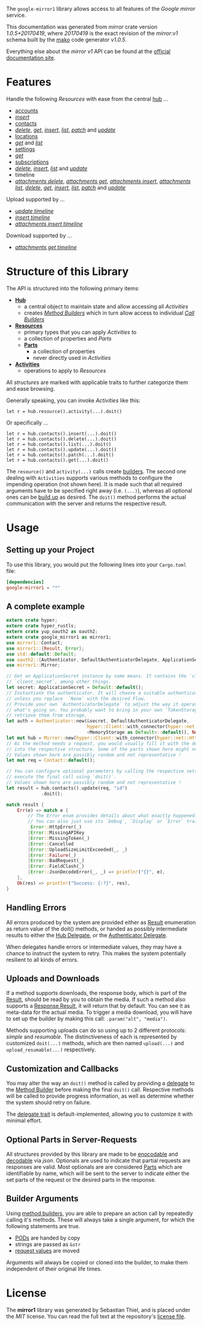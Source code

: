 <!---
DO NOT EDIT !
This file was generated automatically from 'src/mako/api/README.md.mako'
DO NOT EDIT !
-->
The `google-mirror1` library allows access to all features of the *Google mirror* service.

This documentation was generated from *mirror* crate version *1.0.5+20170419*, where *20170419* is the exact revision of the *mirror:v1* schema built by the [mako](http://www.makotemplates.org/) code generator *v1.0.5*.

Everything else about the *mirror* *v1* API can be found at the
[official documentation site](https://developers.google.com/glass).
# Features

Handle the following *Resources* with ease from the central [hub](https://docs.rs/google-mirror1/1.0.5+20170419/google_mirror1/struct.Mirror.html) ... 

* [accounts](https://docs.rs/google-mirror1/1.0.5+20170419/google_mirror1/struct.Account.html)
 * [*insert*](https://docs.rs/google-mirror1/1.0.5+20170419/google_mirror1/struct.AccountInsertCall.html)
* [contacts](https://docs.rs/google-mirror1/1.0.5+20170419/google_mirror1/struct.Contact.html)
 * [*delete*](https://docs.rs/google-mirror1/1.0.5+20170419/google_mirror1/struct.ContactDeleteCall.html), [*get*](https://docs.rs/google-mirror1/1.0.5+20170419/google_mirror1/struct.ContactGetCall.html), [*insert*](https://docs.rs/google-mirror1/1.0.5+20170419/google_mirror1/struct.ContactInsertCall.html), [*list*](https://docs.rs/google-mirror1/1.0.5+20170419/google_mirror1/struct.ContactListCall.html), [*patch*](https://docs.rs/google-mirror1/1.0.5+20170419/google_mirror1/struct.ContactPatchCall.html) and [*update*](https://docs.rs/google-mirror1/1.0.5+20170419/google_mirror1/struct.ContactUpdateCall.html)
* [locations](https://docs.rs/google-mirror1/1.0.5+20170419/google_mirror1/struct.Location.html)
 * [*get*](https://docs.rs/google-mirror1/1.0.5+20170419/google_mirror1/struct.LocationGetCall.html) and [*list*](https://docs.rs/google-mirror1/1.0.5+20170419/google_mirror1/struct.LocationListCall.html)
* [settings](https://docs.rs/google-mirror1/1.0.5+20170419/google_mirror1/struct.Setting.html)
 * [*get*](https://docs.rs/google-mirror1/1.0.5+20170419/google_mirror1/struct.SettingGetCall.html)
* [subscriptions](https://docs.rs/google-mirror1/1.0.5+20170419/google_mirror1/struct.Subscription.html)
 * [*delete*](https://docs.rs/google-mirror1/1.0.5+20170419/google_mirror1/struct.SubscriptionDeleteCall.html), [*insert*](https://docs.rs/google-mirror1/1.0.5+20170419/google_mirror1/struct.SubscriptionInsertCall.html), [*list*](https://docs.rs/google-mirror1/1.0.5+20170419/google_mirror1/struct.SubscriptionListCall.html) and [*update*](https://docs.rs/google-mirror1/1.0.5+20170419/google_mirror1/struct.SubscriptionUpdateCall.html)
* timeline
 * [*attachments delete*](https://docs.rs/google-mirror1/1.0.5+20170419/google_mirror1/struct.TimelineAttachmentDeleteCall.html), [*attachments get*](https://docs.rs/google-mirror1/1.0.5+20170419/google_mirror1/struct.TimelineAttachmentGetCall.html), [*attachments insert*](https://docs.rs/google-mirror1/1.0.5+20170419/google_mirror1/struct.TimelineAttachmentInsertCall.html), [*attachments list*](https://docs.rs/google-mirror1/1.0.5+20170419/google_mirror1/struct.TimelineAttachmentListCall.html), [*delete*](https://docs.rs/google-mirror1/1.0.5+20170419/google_mirror1/struct.TimelineDeleteCall.html), [*get*](https://docs.rs/google-mirror1/1.0.5+20170419/google_mirror1/struct.TimelineGetCall.html), [*insert*](https://docs.rs/google-mirror1/1.0.5+20170419/google_mirror1/struct.TimelineInsertCall.html), [*list*](https://docs.rs/google-mirror1/1.0.5+20170419/google_mirror1/struct.TimelineListCall.html), [*patch*](https://docs.rs/google-mirror1/1.0.5+20170419/google_mirror1/struct.TimelinePatchCall.html) and [*update*](https://docs.rs/google-mirror1/1.0.5+20170419/google_mirror1/struct.TimelineUpdateCall.html)


Upload supported by ...

* [*update timeline*](https://docs.rs/google-mirror1/1.0.5+20170419/google_mirror1/struct.TimelineUpdateCall.html)
* [*insert timeline*](https://docs.rs/google-mirror1/1.0.5+20170419/google_mirror1/struct.TimelineInsertCall.html)
* [*attachments insert timeline*](https://docs.rs/google-mirror1/1.0.5+20170419/google_mirror1/struct.TimelineAttachmentInsertCall.html)

Download supported by ...

* [*attachments get timeline*](https://docs.rs/google-mirror1/1.0.5+20170419/google_mirror1/struct.TimelineAttachmentGetCall.html)



# Structure of this Library

The API is structured into the following primary items:

* **[Hub](https://docs.rs/google-mirror1/1.0.5+20170419/google_mirror1/struct.Mirror.html)**
    * a central object to maintain state and allow accessing all *Activities*
    * creates [*Method Builders*](https://docs.rs/google-mirror1/1.0.5+20170419/google_mirror1/trait.MethodsBuilder.html) which in turn
      allow access to individual [*Call Builders*](https://docs.rs/google-mirror1/1.0.5+20170419/google_mirror1/trait.CallBuilder.html)
* **[Resources](https://docs.rs/google-mirror1/1.0.5+20170419/google_mirror1/trait.Resource.html)**
    * primary types that you can apply *Activities* to
    * a collection of properties and *Parts*
    * **[Parts](https://docs.rs/google-mirror1/1.0.5+20170419/google_mirror1/trait.Part.html)**
        * a collection of properties
        * never directly used in *Activities*
* **[Activities](https://docs.rs/google-mirror1/1.0.5+20170419/google_mirror1/trait.CallBuilder.html)**
    * operations to apply to *Resources*

All *structures* are marked with applicable traits to further categorize them and ease browsing.

Generally speaking, you can invoke *Activities* like this:

```Rust,ignore
let r = hub.resource().activity(...).doit()
```

Or specifically ...

```ignore
let r = hub.contacts().insert(...).doit()
let r = hub.contacts().delete(...).doit()
let r = hub.contacts().list(...).doit()
let r = hub.contacts().update(...).doit()
let r = hub.contacts().patch(...).doit()
let r = hub.contacts().get(...).doit()
```

The `resource()` and `activity(...)` calls create [builders][builder-pattern]. The second one dealing with `Activities` 
supports various methods to configure the impending operation (not shown here). It is made such that all required arguments have to be 
specified right away (i.e. `(...)`), whereas all optional ones can be [build up][builder-pattern] as desired.
The `doit()` method performs the actual communication with the server and returns the respective result.

# Usage

## Setting up your Project

To use this library, you would put the following lines into your `Cargo.toml` file:

```toml
[dependencies]
google-mirror1 = "*"
```

## A complete example

```Rust
extern crate hyper;
extern crate hyper_rustls;
extern crate yup_oauth2 as oauth2;
extern crate google_mirror1 as mirror1;
use mirror1::Contact;
use mirror1::{Result, Error};
use std::default::Default;
use oauth2::{Authenticator, DefaultAuthenticatorDelegate, ApplicationSecret, MemoryStorage};
use mirror1::Mirror;

// Get an ApplicationSecret instance by some means. It contains the `client_id` and 
// `client_secret`, among other things.
let secret: ApplicationSecret = Default::default();
// Instantiate the authenticator. It will choose a suitable authentication flow for you, 
// unless you replace  `None` with the desired Flow.
// Provide your own `AuthenticatorDelegate` to adjust the way it operates and get feedback about 
// what's going on. You probably want to bring in your own `TokenStorage` to persist tokens and
// retrieve them from storage.
let auth = Authenticator::new(&secret, DefaultAuthenticatorDelegate,
                              hyper::Client::with_connector(hyper::net::HttpsConnector::new(hyper_rustls::TlsClient::new())),
                              <MemoryStorage as Default>::default(), None);
let mut hub = Mirror::new(hyper::Client::with_connector(hyper::net::HttpsConnector::new(hyper_rustls::TlsClient::new())), auth);
// As the method needs a request, you would usually fill it with the desired information
// into the respective structure. Some of the parts shown here might not be applicable !
// Values shown here are possibly random and not representative !
let mut req = Contact::default();

// You can configure optional parameters by calling the respective setters at will, and
// execute the final call using `doit()`.
// Values shown here are possibly random and not representative !
let result = hub.contacts().update(req, "id")
             .doit();

match result {
    Err(e) => match e {
        // The Error enum provides details about what exactly happened.
        // You can also just use its `Debug`, `Display` or `Error` traits
         Error::HttpError(_)
        |Error::MissingAPIKey
        |Error::MissingToken(_)
        |Error::Cancelled
        |Error::UploadSizeLimitExceeded(_, _)
        |Error::Failure(_)
        |Error::BadRequest(_)
        |Error::FieldClash(_)
        |Error::JsonDecodeError(_, _) => println!("{}", e),
    },
    Ok(res) => println!("Success: {:?}", res),
}

```
## Handling Errors

All errors produced by the system are provided either as [Result](https://docs.rs/google-mirror1/1.0.5+20170419/google_mirror1/enum.Result.html) enumeration as return value of 
the doit() methods, or handed as possibly intermediate results to either the 
[Hub Delegate](https://docs.rs/google-mirror1/1.0.5+20170419/google_mirror1/trait.Delegate.html), or the [Authenticator Delegate](https://docs.rs/yup-oauth2/*/yup_oauth2/trait.AuthenticatorDelegate.html).

When delegates handle errors or intermediate values, they may have a chance to instruct the system to retry. This 
makes the system potentially resilient to all kinds of errors.

## Uploads and Downloads
If a method supports downloads, the response body, which is part of the [Result](https://docs.rs/google-mirror1/1.0.5+20170419/google_mirror1/enum.Result.html), should be
read by you to obtain the media.
If such a method also supports a [Response Result](https://docs.rs/google-mirror1/1.0.5+20170419/google_mirror1/trait.ResponseResult.html), it will return that by default.
You can see it as meta-data for the actual media. To trigger a media download, you will have to set up the builder by making
this call: `.param("alt", "media")`.

Methods supporting uploads can do so using up to 2 different protocols: 
*simple* and *resumable*. The distinctiveness of each is represented by customized 
`doit(...)` methods, which are then named `upload(...)` and `upload_resumable(...)` respectively.

## Customization and Callbacks

You may alter the way an `doit()` method is called by providing a [delegate](https://docs.rs/google-mirror1/1.0.5+20170419/google_mirror1/trait.Delegate.html) to the 
[Method Builder](https://docs.rs/google-mirror1/1.0.5+20170419/google_mirror1/trait.CallBuilder.html) before making the final `doit()` call. 
Respective methods will be called to provide progress information, as well as determine whether the system should 
retry on failure.

The [delegate trait](https://docs.rs/google-mirror1/1.0.5+20170419/google_mirror1/trait.Delegate.html) is default-implemented, allowing you to customize it with minimal effort.

## Optional Parts in Server-Requests

All structures provided by this library are made to be [enocodable](https://docs.rs/google-mirror1/1.0.5+20170419/google_mirror1/trait.RequestValue.html) and 
[decodable](https://docs.rs/google-mirror1/1.0.5+20170419/google_mirror1/trait.ResponseResult.html) via *json*. Optionals are used to indicate that partial requests are responses 
are valid.
Most optionals are are considered [Parts](https://docs.rs/google-mirror1/1.0.5+20170419/google_mirror1/trait.Part.html) which are identifiable by name, which will be sent to 
the server to indicate either the set parts of the request or the desired parts in the response.

## Builder Arguments

Using [method builders](https://docs.rs/google-mirror1/1.0.5+20170419/google_mirror1/trait.CallBuilder.html), you are able to prepare an action call by repeatedly calling it's methods.
These will always take a single argument, for which the following statements are true.

* [PODs][wiki-pod] are handed by copy
* strings are passed as `&str`
* [request values](https://docs.rs/google-mirror1/1.0.5+20170419/google_mirror1/trait.RequestValue.html) are moved

Arguments will always be copied or cloned into the builder, to make them independent of their original life times.

[wiki-pod]: http://en.wikipedia.org/wiki/Plain_old_data_structure
[builder-pattern]: http://en.wikipedia.org/wiki/Builder_pattern
[google-go-api]: https://github.com/google/google-api-go-client

# License
The **mirror1** library was generated by Sebastian Thiel, and is placed 
under the *MIT* license.
You can read the full text at the repository's [license file][repo-license].

[repo-license]: https://github.com/Byron/google-apis-rsblob/master/LICENSE.md

